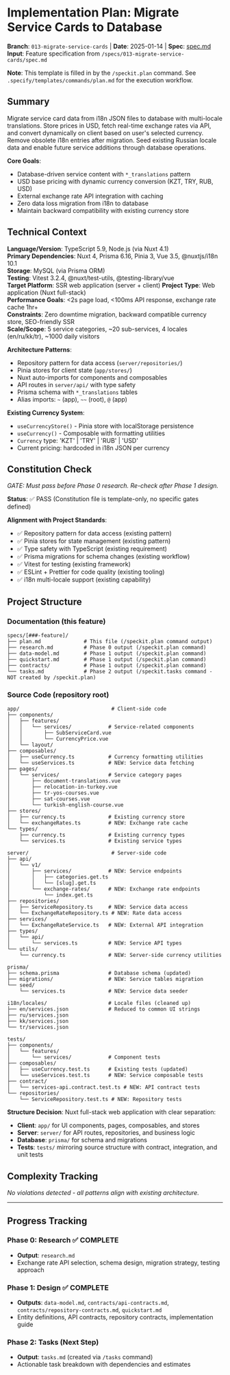 # Implementation Plan: Migrate Service Cards to Database

**Branch**: `013-migrate-service-cards` | **Date**: 2025-01-14 | **Spec**: [spec.md](./spec.md)
**Input**: Feature specification from `/specs/013-migrate-service-cards/spec.md`

**Note**: This template is filled in by the `/speckit.plan` command. See `.specify/templates/commands/plan.md` for the execution workflow.

## Summary

Migrate service card data from i18n JSON files to database with multi-locale translations. Store prices in USD, fetch real-time exchange rates via API, and convert dynamically on client based on user's selected currency. Remove obsolete i18n entries after migration. Seed existing Russian locale data and enable future service additions through database operations.

**Core Goals**:

- Database-driven service content with `*_translations` pattern
- USD base pricing with dynamic currency conversion (KZT, TRY, RUB, USD)
- External exchange rate API integration with caching
- Zero data loss migration from i18n to database
- Maintain backward compatibility with existing currency store

## Technical Context

**Language/Version**: TypeScript 5.9, Node.js (via Nuxt 4.1)  
**Primary Dependencies**: Nuxt 4, Prisma 6.16, Pinia 3, Vue 3.5, @nuxtjs/i18n 10.1  
**Storage**: MySQL (via Prisma ORM)  
**Testing**: Vitest 3.2.4, @nuxt/test-utils, @testing-library/vue  
**Target Platform**: SSR web application (server + client)
**Project Type**: Web application (Nuxt full-stack)  
**Performance Goals**: <2s page load, <100ms API response, exchange rate cache 1hr+  
**Constraints**: Zero downtime migration, backward compatible currency store, SEO-friendly SSR  
**Scale/Scope**: 5 service categories, ~20 sub-services, 4 locales (en/ru/kk/tr), ~1000 daily visitors

**Architecture Patterns**:

- Repository pattern for data access (`server/repositories/`)
- Pinia stores for client state (`app/stores/`)
- Nuxt auto-imports for components and composables
- API routes in `server/api/` with type safety
- Prisma schema with `*_translations` tables
- Alias imports: `~` (app), `~~` (root), `@` (app)

**Existing Currency System**:

- `useCurrencyStore()` - Pinia store with localStorage persistence
- `useCurrency()` - Composable with formatting utilities
- `Currency` type: 'KZT' | 'TRY' | 'RUB' | 'USD'
- Current pricing: hardcoded in i18n JSON per currency

## Constitution Check

_GATE: Must pass before Phase 0 research. Re-check after Phase 1 design._

**Status**: ✅ PASS (Constitution file is template-only, no specific gates defined)

**Alignment with Project Standards**:

- ✅ Repository pattern for data access (existing pattern)
- ✅ Pinia stores for state management (existing pattern)
- ✅ Type safety with TypeScript (existing requirement)
- ✅ Prisma migrations for schema changes (existing workflow)
- ✅ Vitest for testing (existing framework)
- ✅ ESLint + Prettier for code quality (existing tooling)
- ✅ i18n multi-locale support (existing capability)

## Project Structure

### Documentation (this feature)

```
specs/[###-feature]/
├── plan.md              # This file (/speckit.plan command output)
├── research.md          # Phase 0 output (/speckit.plan command)
├── data-model.md        # Phase 1 output (/speckit.plan command)
├── quickstart.md        # Phase 1 output (/speckit.plan command)
├── contracts/           # Phase 1 output (/speckit.plan command)
└── tasks.md             # Phase 2 output (/speckit.tasks command - NOT created by /speckit.plan)
```

### Source Code (repository root)

```
app/                              # Client-side code
├── components/
│   ├── features/
│   │   └── services/            # Service-related components
│   │       ├── SubServiceCard.vue
│   │       └── CurrencyPrice.vue
│   └── layout/
├── composables/
│   ├── useCurrency.ts           # Currency formatting utilities
│   └── useServices.ts           # NEW: Service data fetching
├── pages/
│   └── services/                # Service category pages
│       ├── document-translations.vue
│       ├── relocation-in-turkey.vue
│       ├── tr-yos-courses.vue
│       ├── sat-courses.vue
│       └── turkish-english-course.vue
├── stores/
│   ├── currency.ts              # Existing currency store
│   └── exchangeRates.ts         # NEW: Exchange rate cache
└── types/
    ├── currency.ts              # Existing currency types
    └── services.ts              # Existing service types

server/                           # Server-side code
├── api/
│   └── v1/
│       ├── services/            # NEW: Service endpoints
│       │   ├── categories.get.ts
│       │   └── [slug].get.ts
│       └── exchange-rates/      # NEW: Exchange rate endpoints
│           └── index.get.ts
├── repositories/
│   ├── ServiceRepository.ts     # NEW: Service data access
│   └── ExchangeRateRepository.ts # NEW: Rate data access
├── services/
│   └── ExchangeRateService.ts   # NEW: External API integration
├── types/
│   └── api/
│       └── services.ts          # NEW: Service API types
└── utils/
    └── currency.ts              # NEW: Server-side currency utilities

prisma/
├── schema.prisma                # Database schema (updated)
├── migrations/                  # NEW: Service tables migration
└── seed/
    └── services.ts              # NEW: Service data seeder

i18n/locales/                    # Locale files (cleaned up)
├── en/services.json             # Reduced to common UI strings
├── ru/services.json
├── kk/services.json
└── tr/services.json

tests/
├── components/
│   └── features/
│       └── services/            # Component tests
├── composables/
│   ├── useCurrency.test.ts      # Existing tests (updated)
│   └── useServices.test.ts      # NEW: Service composable tests
├── contract/
│   └── services-api.contract.test.ts # NEW: API contract tests
└── repositories/
    └── ServiceRepository.test.ts # NEW: Repository tests
```

**Structure Decision**: Nuxt full-stack web application with clear separation:

- **Client**: `app/` for UI components, pages, composables, and stores
- **Server**: `server/` for API routes, repositories, and business logic
- **Database**: `prisma/` for schema and migrations
- **Tests**: `tests/` mirroring source structure with contract, integration, and unit tests

## Complexity Tracking

_No violations detected - all patterns align with existing architecture._

---

## Progress Tracking

### Phase 0: Research ✅ COMPLETE

- **Output**: `research.md`
- Exchange rate API selection, schema design, migration strategy, testing approach

### Phase 1: Design ✅ COMPLETE

- **Outputs**: `data-model.md`, `contracts/api-contracts.md`, `contracts/repository-contracts.md`, `quickstart.md`
- Entity definitions, API contracts, repository contracts, implementation guide

### Phase 2: Tasks (Next Step)

- **Output**: `tasks.md` (created via `/tasks` command)
- Actionable task breakdown with dependencies and estimates
